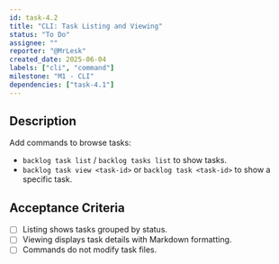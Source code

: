 ```yaml
---
id: task-4.2
title: "CLI: Task Listing and Viewing"
status: "To Do"
assignee: ""
reporter: "@MrLesk"
created_date: 2025-06-04
labels: ["cli", "command"]
milestone: "M1 - CLI"
dependencies: ["task-4.1"]
---
```


## Description

Add commands to browse tasks:

- `backlog task list` / `backlog tasks list` to show tasks.
- `backlog task view <task-id>` or `backlog task <task-id>` to show a specific task.

## Acceptance Criteria

- [ ] Listing shows tasks grouped by status.
- [ ] Viewing displays task details with Markdown formatting.
- [ ] Commands do not modify task files.
